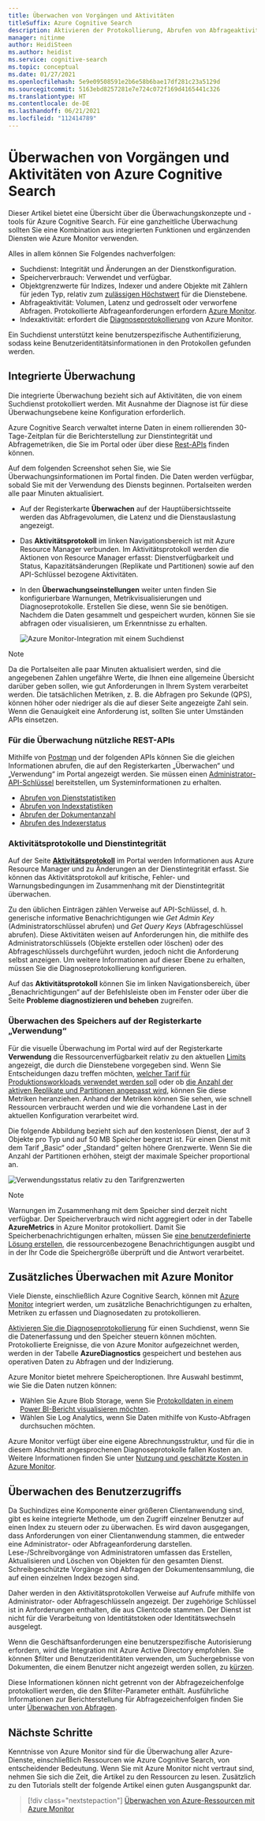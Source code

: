 ```yaml
---
title: Überwachen von Vorgängen und Aktivitäten
titleSuffix: Azure Cognitive Search
description: Aktivieren der Protokollierung, Abrufen von Abfrageaktivitätsmetriken, der Ressourcennutzung und anderer Daten von einem Dienst der kognitiven Azure-Suche.
manager: nitinme
author: HeidiSteen
ms.author: heidist
ms.service: cognitive-search
ms.topic: conceptual
ms.date: 01/27/2021
ms.openlocfilehash: 5e9e09508591e2b6e58b6bae17df281c23a5129d
ms.sourcegitcommit: 5163ebd8257281e7e724c072f169d4165441c326
ms.translationtype: HT
ms.contentlocale: de-DE
ms.lasthandoff: 06/21/2021
ms.locfileid: "112414789"
---
```

# <a name="monitor-operations-and-activity-of-azure-cognitive-search"></a>Überwachen von Vorgängen und Aktivitäten von Azure Cognitive Search

Dieser Artikel bietet eine Übersicht über die Überwachungskonzepte und -tools für Azure Cognitive Search. Für eine ganzheitliche Überwachung sollten Sie eine Kombination aus integrierten Funktionen und ergänzenden Diensten wie Azure Monitor verwenden.

Alles in allem können Sie Folgendes nachverfolgen:

* Suchdienst: Integrität und Änderungen an der Dienstkonfiguration.
* Speicherverbrauch: Verwendet und verfügbar.
* Objektgrenzwerte für Indizes, Indexer und andere Objekte mit Zählern für jeden Typ, relativ zum [zulässigen Höchstwert](search-limits-quotas-capacity.md) für die Dienstebene.
* Abfrageaktivität: Volumen, Latenz und gedrosselt oder verworfene Abfragen. Protokollierte Abfrageanforderungen erfordern [Azure Monitor](#add-azure-monitor).
* Indexaktivität: erfordert die [Diagnoseprotokollierung](#add-azure-monitor) von Azure Monitor.

Ein Suchdienst unterstützt keine benutzerspezifische Authentifizierung, sodass keine Benutzeridentitätsinformationen in den Protokollen gefunden werden.

## <a name="built-in-monitoring"></a>Integrierte Überwachung

Die integrierte Überwachung bezieht sich auf Aktivitäten, die von einem Suchdienst protokolliert werden. Mit Ausnahme der Diagnose ist für diese Überwachungsebene keine Konfiguration erforderlich.

Azure Cognitive Search verwaltet interne Daten in einem rollierenden 30-Tage-Zeitplan für die Berichterstellung zur Dienstintegrität und Abfragemetriken, die Sie im Portal oder über diese [Rest-APIs](#monitoring-apis) finden können.

Auf dem folgenden Screenshot sehen Sie, wie Sie Überwachungsinformationen im Portal finden. Die Daten werden verfügbar, sobald Sie mit der Verwendung des Diensts beginnen. Portalseiten werden alle paar Minuten aktualisiert.

* Auf der Registerkarte **Überwachen** auf der Hauptübersichtsseite werden das Abfragevolumen, die Latenz und die Dienstauslastung angezeigt.
* Das **Aktivitätsprotokoll** im linken Navigationsbereich ist mit Azure Resource Manager verbunden. Im Aktivitätsprotokoll werden die Aktionen von Resource Manager erfasst: Dienstverfügbarkeit und Status, Kapazitätsänderungen (Replikate und Partitionen) sowie auf den API-Schlüssel bezogene Aktivitäten.
* In den **Überwachungseinstellungen** weiter unten finden Sie konfigurierbare Warnungen, Metrikvisualisierungen und Diagnoseprotokolle. Erstellen Sie diese, wenn Sie sie benötigen. Nachdem die Daten gesammelt und gespeichert wurden, können Sie sie abfragen oder visualisieren, um Erkenntnisse zu erhalten.

  ![Azure Monitor-Integration mit einem Suchdienst](./media/search-monitor-usage/azure-monitor-search.png
 "Azure Monitor-Integration mit einem Suchdienst")

> [!NOTE]
> Da die Portalseiten alle paar Minuten aktualisiert werden, sind die angegebenen Zahlen ungefähre Werte, die Ihnen eine allgemeine Übersicht darüber geben sollen, wie gut Anforderungen in Ihrem System verarbeitet werden. Die tatsächlichen Metriken, z. B. die Abfragen pro Sekunde (QPS), können höher oder niedriger als die auf dieser Seite angezeigte Zahl sein. Wenn die Genauigkeit eine Anforderung ist, sollten Sie unter Umständen APIs einsetzen.

<a name="monitoring-apis"> </a>

### <a name="rest-apis-useful-for-monitoring"></a>Für die Überwachung nützliche REST-APIs

Mithilfe von [Postman](search-get-started-rest.md) und der folgenden APIs können Sie die gleichen Informationen abrufen, die auf den Registerkarten „Überwachen“ und „Verwendung“ im Portal angezeigt werden. Sie müssen einen [Administrator-API-Schlüssel](search-security-api-keys.md) bereitstellen, um Systeminformationen zu erhalten.

* [Abrufen von Dienststatistiken](/rest/api/searchservice/get-service-statistics)
* [Abrufen von Indexstatistiken](/rest/api/searchservice/get-index-statistics)
* [Abrufen der Dokumentanzahl](/rest/api/searchservice/count-documents)
* [Abrufen des Indexerstatus](/rest/api/searchservice/get-indexer-status)

### <a name="activity-logs-and-service-health"></a>Aktivitätsprotokolle und Dienstintegrität

Auf der Seite [**Aktivitätsprotokoll**](../azure-monitor/essentials/activity-log.md#view-the-activity-log) im Portal werden Informationen aus Azure Resource Manager und zu Änderungen an der Dienstintegrität erfasst. Sie können das Aktivitätsprotokoll auf kritische, Fehler- und Warnungsbedingungen im Zusammenhang mit der Dienstintegrität überwachen.

Zu den üblichen Einträgen zählen Verweise auf API-Schlüssel, d. h. generische informative Benachrichtigungen wie *Get Admin Key* (Administratorschlüssel abrufen) und *Get Query Keys* (Abfrageschlüssel abrufen). Diese Aktivitäten weisen auf Anforderungen hin, die mithilfe des Administratorschlüssels (Objekte erstellen oder löschen) oder des Abfrageschlüssels durchgeführt wurden, jedoch nicht die Anforderung selbst anzeigen. Um weitere Informationen auf dieser Ebene zu erhalten, müssen Sie die Diagnoseprotokollierung konfigurieren.

Auf das **Aktivitätsprotokoll** können Sie im linken Navigationsbereich, über „Benachrichtigungen“ auf der Befehlsleiste oben im Fenster oder über die Seite **Probleme diagnostizieren und beheben** zugreifen.

### <a name="monitor-storage-in-the-usage-tab"></a>Überwachen des Speichers auf der Registerkarte „Verwendung“

Für die visuelle Überwachung im Portal wird auf der Registerkarte **Verwendung** die Ressourcenverfügbarkeit relativ zu den aktuellen [Limits](search-limits-quotas-capacity.md) angezeigt, die durch die Dienstebene vorgegeben sind. Wenn Sie Entscheidungen dazu treffen möchten, [welcher Tarif für Produktionsworkloads verwendet werden soll](search-sku-tier.md) oder ob [die Anzahl der aktiven Replikate und Partitionen angepasst wird](search-capacity-planning.md), können Sie diese Metriken heranziehen. Anhand der Metriken können Sie sehen, wie schnell Ressourcen verbraucht werden und wie die vorhandene Last in der aktuellen Konfiguration verarbeitet wird.

Die folgende Abbildung bezieht sich auf den kostenlosen Dienst, der auf 3 Objekte pro Typ und auf 50 MB Speicher begrenzt ist. Für einen Dienst mit dem Tarif „Basic“ oder „Standard“ gelten höhere Grenzwerte. Wenn Sie die Anzahl der Partitionen erhöhen, steigt der maximale Speicher proportional an.

![Verwendungsstatus relativ zu den Tarifgrenzwerten](./media/search-monitor-usage/usage-tab.png
 "Verwendungsstatus relativ zu den Tarifgrenzwerten")

> [!NOTE]
> Warnungen im Zusammenhang mit dem Speicher sind derzeit nicht verfügbar. Der Speicherverbrauch wird nicht aggregiert oder in der Tabelle **AzureMetrics** in Azure Monitor protokolliert. Damit Sie Speicherbenachrichtigungen erhalten, müssen Sie [eine benutzerdefinierte Lösung erstellen](../azure-monitor/insights/solutions.md), die ressourcenbezogene Benachrichtigungen ausgibt und in der Ihr Code die Speichergröße überprüft und die Antwort verarbeitet.

<a name="add-azure-monitor"></a>

## <a name="add-on-monitoring-with-azure-monitor"></a>Zusätzliches Überwachen mit Azure Monitor

Viele Dienste, einschließlich Azure Cognitive Search, können mit [Azure Monitor](../azure-monitor/index.yml) integriert werden, um zusätzliche Benachrichtigungen zu erhalten, Metriken zu erfassen und Diagnosedaten zu protokollieren. 

[Aktivieren Sie die Diagnoseprotokollierung](search-monitor-logs.md) für einen Suchdienst, wenn Sie die Datenerfassung und den Speicher steuern können möchten. Protokollierte Ereignisse, die von Azure Monitor aufgezeichnet werden, werden in der Tabelle **AzureDiagnostics** gespeichert und bestehen aus operativen Daten zu Abfragen und der Indizierung.

Azure Monitor bietet mehrere Speicheroptionen. Ihre Auswahl bestimmt, wie Sie die Daten nutzen können:

* Wählen Sie Azure Blob Storage, wenn Sie [Protokolldaten in einem Power BI-Bericht visualisieren möchten](search-monitor-logs-powerbi.md).
* Wählen Sie Log Analytics, wenn Sie Daten mithilfe von Kusto-Abfragen durchsuchen möchten.

Azure Monitor verfügt über eine eigene Abrechnungsstruktur, und für die in diesem Abschnitt angesprochenen Diagnoseprotokolle fallen Kosten an. Weitere Informationen finden Sie unter [Nutzung und geschätzte Kosten in Azure Monitor](../azure-monitor//usage-estimated-costs.md).

## <a name="monitor-user-access"></a>Überwachen des Benutzerzugriffs

Da Suchindizes eine Komponente einer größeren Clientanwendung sind, gibt es keine integrierte Methode, um den Zugriff einzelner Benutzer auf einen Index zu steuern oder zu überwachen. Es wird davon ausgegangen, dass Anforderungen von einer Clientanwendung stammen, die entweder eine Administrator- oder Abfrageanforderung darstellen. Lese-/Schreibvorgänge von Administratoren umfassen das Erstellen, Aktualisieren und Löschen von Objekten für den gesamten Dienst. Schreibgeschützte Vorgänge sind Abfragen der Dokumentensammlung, die auf einen einzelnen Index bezogen sind. 

Daher werden in den Aktivitätsprotokollen Verweise auf Aufrufe mithilfe von Administrator- oder Abfrageschlüsseln angezeigt. Der zugehörige Schlüssel ist in Anforderungen enthalten, die aus Clientcode stammen. Der Dienst ist nicht für die Verarbeitung von Identitätstoken oder Identitätswechseln ausgelegt.

Wenn die Geschäftsanforderungen eine benutzerspezifische Autorisierung erfordern, wird die Integration mit Azure Active Directory empfohlen. Sie können $filter und Benutzeridentitäten verwenden, um Suchergebnisse von Dokumenten, die einem Benutzer nicht angezeigt werden sollen, zu [kürzen](search-security-trimming-for-azure-search-with-aad.md). 

Diese Informationen können nicht getrennt von der Abfragezeichenfolge protokolliert werden, die den $filter-Parameter enthält. Ausführliche Informationen zur Berichterstellung für Abfragezeichenfolgen finden Sie unter [Überwachen von Abfragen](search-monitor-queries.md).

## <a name="next-steps"></a>Nächste Schritte

Kenntnisse von Azure Monitor sind für die Überwachung aller Azure-Dienste, einschließlich Ressourcen wie Azure Cognitive Search, von entscheidender Bedeutung. Wenn Sie mit Azure Monitor nicht vertraut sind, nehmen Sie sich die Zeit, die Artikel zu den Ressourcen zu lesen. Zusätzlich zu den Tutorials stellt der folgende Artikel einen guten Ausgangspunkt dar.

> [!div class="nextstepaction"]
> [Überwachen von Azure-Ressourcen mit Azure Monitor](../azure-monitor/essentials/monitor-azure-resource.md)